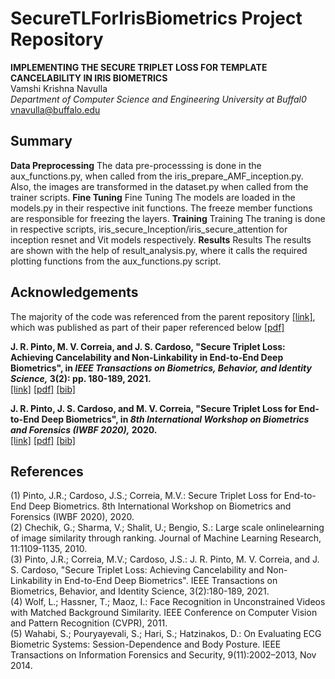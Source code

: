 # SecureTLForIrisBiometrics Project Repository

**IMPLEMENTING THE SECURE TRIPLET LOSS FOR TEMPLATE CANCELABILITY IN IRIS BIOMETRICS**    
Vamshi Krishna Navulla    
*Department of Computer Science and Engineering University at Buffal0*   
vnavulla@buffalo.edu

## Summary
**Data Preprocessing** 
The data pre-processsing is done in the aux_functions.py, when called from the iris_prepare_AMF_inception.py. Also, the images are transformed in the dataset.py when called from the trainer scripts.
**Fine Tuning**
Fine Tuning The models are loaded in the models.py in their respective init functions. The freeze member functions are responsible for freezing the layers.
**Training**
Training The traning is done in respective scripts, iris_secure_Inception/iris_secure_attention for inception resnet and Vit models respectively.
**Results**
Results The results are shown with the help of result_analysis.py, where it calls the required plotting functions from the aux_functions.py script.

## Acknowledgements
The majority of the code was referenced from the parent repository [[link]](https://github.com/jtrpinto/SecureTL),  which was published as part of their paper referenced below [[pdf]](https://jtrpinto.github.io/files/pdf/jpinto2021tbiom.pdf)

**J. R. Pinto, M. V. Correia, and J. S. Cardoso, "Secure Triplet Loss: Achieving Cancelability and Non-Linkability in End-to-End Deep Biometrics", in *IEEE Transactions on Biometrics, Behavior, and Identity Science,* 3(2): pp. 180-189, 2021.**    
[[link]](https://ieeexplore.ieee.org/document/9302588) [[pdf]](https://jtrpinto.github.io/files/pdf/jpinto2021tbiom.pdf) [[bib]](https://jtrpinto.github.io/files/bibtex/jpinto2021tbiom.bib)    

**J. R. Pinto, J. S. Cardoso, and M. V. Correia, "Secure Triplet Loss for End-to-End Deep Biometrics", in *8th International Workshop on Biometrics and Forensics (IWBF 2020),* 2020.**    
[[link]](https://ieeexplore.ieee.org/document/9107958) [[pdf]](https://jtrpinto.github.io/files/pdf/jpinto2020iwbf.pdf) [[bib]](https://jtrpinto.github.io/files/bibtex/jpinto2020iwbf1.bib)

## References
(1) Pinto, J.R.; Cardoso, J.S.; Correia, M.V.: Secure Triplet Loss for End-to-End Deep Biometrics. 8th International Workshop on Biometrics and Forensics (IWBF 2020), 2020.    
(2) Chechik, G.; Sharma, V.; Shalit, U.; Bengio, S.: Large scale onlinelearning of image similarity through ranking. Journal of Machine Learning Research, 11:1109-1135, 2010.    
(3) Pinto, J.R.; Correia, M.V.; Cardoso, J.S.: J. R. Pinto, M. V. Correia, and J. S. Cardoso, "Secure Triplet Loss: Achieving Cancelability and Non-Linkability in End-to-End Deep Biometrics". IEEE Transactions on Biometrics, Behavior, and Identity Science, 3(2):180-189, 2021.    
(4) Wolf, L.; Hassner, T.; Maoz, I.: Face Recognition in Unconstrained Videos with Matched Background Similarity. IEEE Conference on Computer Vision and Pattern Recognition (CVPR), 2011.    
(5) Wahabi, S.; Pouryayevali, S.; Hari, S.; Hatzinakos, D.: On Evaluating ECG Biometric Systems: Session-Dependence and Body Posture. IEEE Transactions on Information Forensics and Security, 9(11):2002–2013, Nov 2014. 






